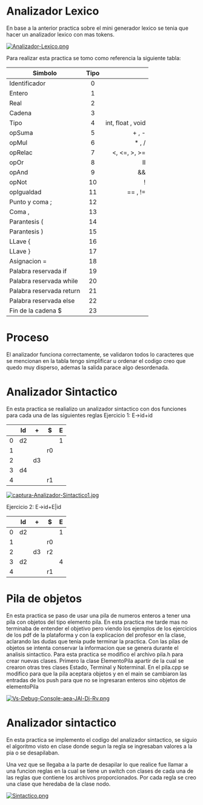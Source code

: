 # Analizador Lexico #
  
  En base a la anterior practica sobre el mini generador lexico se tenia que hacer un analizador lexico con mas tokens.

[![Analizador-Lexico.png](https://i.postimg.cc/KjxQnJHH/Analizador-Lexico.png)](https://postimg.cc/gXtvpqdV)

Para realizar esta practica se tomo como referencia la siguiente tabla:


| Simbolo        | Tipo           |   |
| ------------- |:-------------:| -----:|
| Identificador | 0 | |
| Entero      |  1  |    |
| Real |  2  |    |
| Cadena | 3 |
| Tipo | 4 | int, float , void |
| opSuma | 5 | + , - |
| opMul | 6 | * , / |
| opRelac | 7 | <, <=, >, >= |
| opOr | 8 | II |
| opAnd | 9 | && |
| opNot | 10 | ! |
| opIgualdad | 11 | == , != | 
| Punto y coma ; | 12
| Coma , | 13
| Parantesis ( | 14
| Parantesis ) | 15
| LLave { | 16
| LLave } | 17
| Asignacion = | 18
| Palabra reservada if | 19
| Palabra reservada while | 20
| Palabra reservada return | 21
| Palabra reservada else | 22
| Fin de la cadena $ | 23

  # Proceso #
  
  El analizador funciona correctamente, se validaron todos lo caracteres que se mencionan en la tabla 
  tengo simplificar u ordenar el codigo creo que quedo muy disperso, ademas la salida parace algo desordenada. 
  
  # Analizador Sintactico #
  En esta practica se realializo un analizador sintactico con dos funciones para cada una de las siguientes reglas
  Ejercicio 1: E->id+id
  
  |   | Id | + | $ | E |
  | - |:--:|:-:|:-:|:-:|
  | 0 | d2 |   |   | 1 |
  | 1 |    |   |r0 |   | 
  | 2 |    | d3|   |   |   
  | 3 | d4 |   |   |   | 
  | 4 |    |   | r1|   | 
  
  [![captura-Analizador-Sintactico1.jpg](https://i.postimg.cc/v8kYrpG8/captura-Analizador-Sintactico1.jpg)](https://postimg.cc/dDRcvN7g)
  
  Ejercicio 2: E->id+E|id
  
  |   | Id | + | $ | E |
  | - |:--:|:-:|:-:|:-:|
  | 0 | d2 |   |   | 1 |
  | 1 |    |   |r0 |   | 
  | 2 |    | d3|r2 |   |   
  | 3 | d2 |   |   | 4 | 
  | 4 |    |   | r1|   | 
  

# Pila de objetos #
En esta practica se paso de usar una pila de numeros enteros a tener una pila con objetos del tipo elemento pila. En esta practica me tarde mas no terminaba de 
entender el objetivo pero viendo los ejemplos de los ejercicios de los pdf de la plataforma y con la explicacion del profesor en la clase, aclarando las dudas que 
tenia pude terminar la practica. Con las pilas de objetos se intenta conservar la informacion que se genera durante el analisis sintactico. 
Para esta practica se modifico el archivo pila.h para crear nuevas clases. Primero la clase ElementoPila apartir de la cual se crearon otras tres clases Estado, Terminal y Noterminal. En el pila.cpp se modifico para que la pila aceptara objetos y en el main se cambiaron las entradas de los push para que no se ingresaran enteros sino objetos de elementoPila

[![Vs-Debug-Console-aea-JAl-Dj-Rv.png](https://i.postimg.cc/LX2GFmGN/Vs-Debug-Console-aea-JAl-Dj-Rv.png)](https://postimg.cc/Mc39yJ6Q)


# Analizador sintactico #
En esta practica se implemento el codigo del analizador sintactico, se siguio el algoritmo visto en clase donde segun la regla se ingresaban
valores a la pia o se desapilaban.

Una vez que se llegaba a la parte de desapilar lo que realice fue llamar a una funcion reglas en la cual se tiene un switch
con clases de cada una de las reglas que contiene los archivos proporcionados. 
Por cada regla se creo una clase que heredaba de la clase nodo. 

[![Sintactico.png](https://i.postimg.cc/RVccTqNK/Sintactico.png)](https://postimg.cc/F7HdrrbH)
